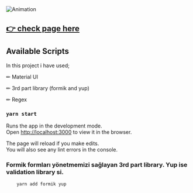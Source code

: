 ##
![Animation](https://user-images.githubusercontent.com/99739515/184498684-e816bd64-b6ac-48f2-9a8c-d1183b093c11.gif)

## [👉 check page here ](https://formik-and-yup-pi.vercel.app)

## Available Scripts

In this project i have used;

✏  Material UI

✏  3rd part library (formik and yup)

✏  Regex


### `yarn start`

Runs the app in the development mode.\
Open [http://localhost:3000](http://localhost:3000) to view it in the browser.

The page will reload if you make edits.\
You will also see any lint errors in the console.

### Formik formları yönetmemizi sağlayan 3rd part library. Yup ise validation library si.
```
    yarn add formik yup

```
